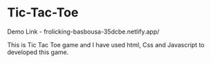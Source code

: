 # Tic-Tac-Toe
Demo Link - frolicking-basbousa-35dcbe.netlify.app/

This is Tic Tac Toe game and I have used html, Css and Javascript to developed this game.

